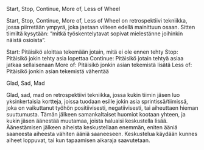 Start, Stop, Continue, More of, Less of Wheel

Start, Stop, Continue, More of, Less of Wheel on retrospektiivi tekniikka, jossa piirretään ympyrä, joka jaetaan viiteen edellä mainittuun osaan. Sitten tiimiltä kysytään: “mitkä työskentelytavat sopivat mielestänne joihinkin näistä osioista”.

Start: Pitäisikö aloittaa tekemään jotain, mitä ei ole ennen tehty
Stop: Pitäisikö jokin tehty asia lopettaa
Continue: Pitäisikö jotain tehtyä asiaa jatkaa sellaisenaan
More of: Pitäisikö jonkin asian tekemistä lisätä
Less of: Pitäisikö jonkin asian tekemistä vähentää


Glad, Sad, Mad

Glad, sad, mad on retrospektiivi tekniikka, jossa kukin tiimin jäsen luo yksinkertaisia kortteja, joissa tuodaan esille jokin asia sprintissä/tiimissä, joka on vaikuttanut työhön positiivisesti, negatiivisesti, tai aiheuttaen hieman suuttumusta. Tämän jälkeen samankaltaiset huomiot kootaan yhteen, ja kukin jäsen äänestää muutamaa, joista haluaisi keskustella lisää. Äänestämisen jälkeen aiheista keskustellaan enemmän, eniten ääniä saaneesta aiheesta vähiten ääniä saaneeseen. Keskustelua käydään kunnes aiheet loppuvat, tai kun tapaamisen aikaraja saavutetaan.